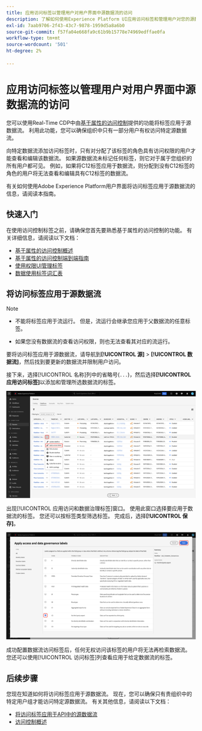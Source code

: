 ```yaml
---
title: 应用访问标签以管理用户对用户界面中源数据流的访问
description: 了解如何使用Experience Platform UI应用访问标签和管理用户对您的源数据流的访问权限。
exl-id: 7aab9706-2f43-43c7-9878-1959d5a8a6b0
source-git-commit: f57fa04e668fa9c61b9b15778e74969edffae0fa
workflow-type: tm+mt
source-wordcount: '501'
ht-degree: 2%

---
```


# 应用访问标签以管理用户对用户界面中源数据流的访问

您可以使用Real-Time CDP中由[基于属性的访问控制](../../../access-control/abac/overview.md)提供的功能将标签应用于源数据流。 利用此功能，您可以确保组织中只有一部分用户有权访问特定源数据流。

向特定数据流添加访问标签时，只有对分配了该标签的角色具有访问权限的用户才能查看和编辑该数据流。 如果源数据流未标记任何标签，则它对于属于您组织的所有用户都可见。 例如，如果将C12标签应用于数据流，则分配到没有C12标签的角色的用户将无法查看和编辑具有C12标签的数据流。

有关如何使用Adobe Experience Platform用户界面将访问标签应用于源数据流的信息，请阅读本指南。

## 快速入门

在使用访问控制标签之前，请确保您首先要熟悉基于属性的访问控制的功能。 有关详细信息，请阅读以下文档：

* [基于属性的访问控制概述](../../../access-control/abac/overview.md)
* [基于属性的访问控制端到端指南](../../../access-control/abac/end-to-end-guide.md)
* [使用权限UI管理标签](../../../access-control/abac/ui/labels.md)
* [数据使用标签词汇表](../../../data-governance/labels/reference.md)

## 将访问标签应用于源数据流

>[!NOTE]
>
>* 不能将标签应用于流运行。 但是，流运行会继承您应用于父数据流的任意标签。
>
>* 如果您没有数据流的查看访问权限，则也无法查看其对应的流运行。

要将访问标签应用于源数据流，请导航到&#x200B;**[!UICONTROL 源]** > **[!UICONTROL 数据流]**，然后找到要更新的数据流并限制用户访问。

接下来，选择[!UICONTROL 名称]列中的省略号(`...`)，然后选择&#x200B;**[!UICONTROL 应用访问标签]**&#x200B;以添加和管理所选数据流的标签。

![源中已选择“应用访问标签”选项的数据流页面。](../../images/tutorials/labels/apply_access_labels.png)

出现[!UICONTROL 应用访问和数据治理标签]窗口。 使用此窗口选择要应用于数据流的标签。 您还可以按标签类型筛选标签。 完成后，选择&#x200B;**[!UICONTROL 保存]**。

![已选择C2标签的数据治理标签窗口。](../../images/tutorials/labels/labels_window.png)

成功配置数据流访问标签后，任何无权访问该标签的用户将无法再检索数据流。 您还可以使用[!UICONTROL 访问标签]列查看应用于给定数据流的标签。

## 后续步骤

您现在知道如何将访问标签应用于源数据流。 现在，您可以确保只有贵组织中的特定用户组才能访问特定源数据流。 有关其他信息，请阅读以下文档：

* [将访问标签应用于API中的源数据流](../api/labels.md)
* [访问控制概述](../../../access-control/home.md)

